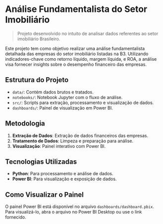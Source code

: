 # Análise Fundamentalista do Setor Imobiliário

> Projeto desenvolvido no intuito de analisar dados referentes ao setor imobiliário Brasileiro.

Este projeto tem como objetivo realizar uma análise fundamentalista detalhada das empresas do setor imobiliário listadas na B3. Utilizando indicadores-chave como retorno líquido, margem líquida, e ROA, a análise visa fornecer insights sobre o desempenho financeiro das empresas.

## Estrutura do Projeto
- `data/`: Contém dados brutos e tratados.
- `notebooks/`: Notebook Jupyter com o fluxo de análise.
- `src/`: Scripts para extração, processamento e visualização de dados.
- `dashboards/`: Painel de visualização em Power BI.

## Metodologia
1. **Extração de Dados**: Extração de dados financeiros das empresas.
2. **Tratamento de Dados**: Limpeza e preparação para análise.
3. **Visualização**: Painel interativo com Power BI.

## Tecnologias Utilizadas
- **Python**: Para processamento e análise de dados.
- **Power BI**: Para visualização e exposição de dados.

## Como Visualizar o Painel
O painel Power BI está disponível no arquivo `dashboards/dashboard.pbix`. Para visualizá-lo, abra o arquivo no Power BI Desktop ou use o link fornecido.
